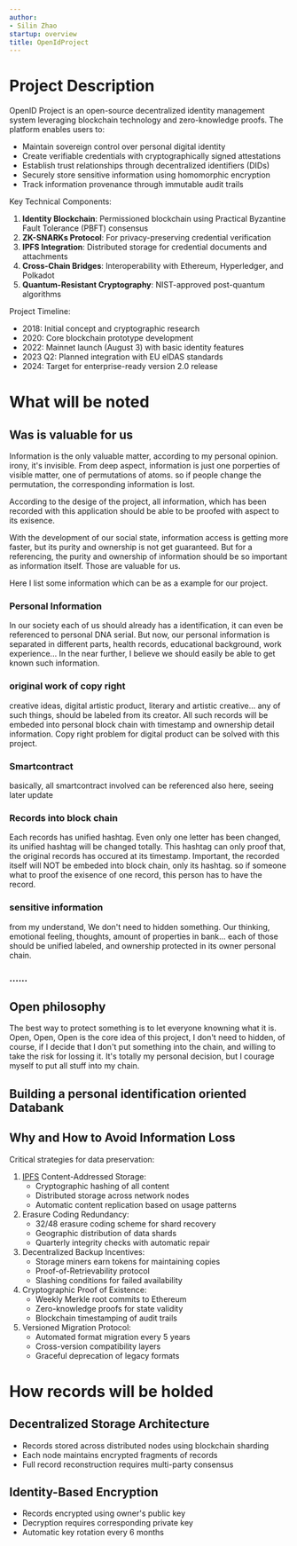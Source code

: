 ```yaml
---
author:
- Silin Zhao
startup: overview
title: OpenIdProject
---
```


Project Description
===================

OpenID Project is an open-source decentralized identity management
system leveraging blockchain technology and zero-knowledge proofs. The
platform enables users to:

-   Maintain sovereign control over personal digital identity
-   Create verifiable credentials with cryptographically signed
    attestations
-   Establish trust relationships through decentralized identifiers
    (DIDs)
-   Securely store sensitive information using homomorphic encryption
-   Track information provenance through immutable audit trails

Key Technical Components:

1.  ****Identity Blockchain****: Permissioned blockchain using Practical
    Byzantine Fault Tolerance (PBFT) consensus
2.  ****ZK-SNARKs Protocol****: For privacy-preserving credential
    verification
3.  ****IPFS Integration****: Distributed storage for credential
    documents and attachments
4.  ****Cross-Chain Bridges****: Interoperability with Ethereum,
    Hyperledger, and Polkadot
5.  ****Quantum-Resistant Cryptography****: NIST-approved post-quantum
    algorithms

Project Timeline:

-   2018: Initial concept and cryptographic research
-   2020: Core blockchain prototype development
-   2022: Mainnet launch (August 3) with basic identity features
-   2023 Q2: Planned integration with EU eIDAS standards
-   2024: Target for enterprise-ready version 2.0 release

What will be noted
==================

Was is valuable for us
----------------------

Information is the only valuable matter, according to my personal
opinion. irony, it\'s invisible. From deep aspect, information is just
one porperties of visible matter, one of permutations of atoms. so if
people change the permutation, the corresponding information is lost.

According to the desige of the project, all information, which has been
recorded with this application should be able to be proofed with aspect
to its exisence.

With the development of our social state, information access is getting
more faster, but its purity and ownership is not get guaranteed. But for
a referencing, the purity and ownership of information should be so
important as information itself. Those are valuable for us.

Here I list some information which can be as a example for our project.

### Personal Information

In our society each of us should already has a identification, it can
even be referenced to personal DNA serial. But now, our personal
information is separated in different parts, health records, educational
background, work experience... In the near further, I believe we should
easily be able to get known such information.

### original work of copy right

creative ideas, digital artistic product, literary and artistic
creative... any of such things, should be labeled from its creator. All
such records will be embeded into personal block chain with timestamp
and ownership detail information. Copy right problem for digital product
can be solved with this project.

### Smartcontract

basically, all smartcontract involved can be referenced also here,
seeing later update

### Records into block chain

Each records has unified hashtag. Even only one letter has been changed,
its unified hashtag will be changed totally. This hashtag can only proof
that, the original records has occured at its timestamp. Important, the
recorded itself will NOT be embeded into block chain, only its hashtag.
so if someone what to proof the exisence of one record, this person has
to have the record.

### sensitive information

from my understand, We don\'t need to hidden something. Our thinking,
emotional feeling, thoughts, amount of properties in bank... each of
those should be unified labeled, and ownership protected in its owner
personal chain.

### ......

Open philosophy
---------------

The best way to protect something is to let everyone knowning what it
is. Open, Open, Open is the core idea of this project, I don\'t need to
hidden, of course, if I decide that I don\'t put something into the
chain, and willing to take the risk for lossing it. It\'s totally my
personal decision, but I courage myself to put all stuff into my chain.

Building a personal identification oriented Databank
----------------------------------------------------

Why and How to Avoid Information Loss
-------------------------------------

Critical strategies for data preservation:

1.  [IPFS](https://ipfs.io/) Content-Addressed Storage:
    -   Cryptographic hashing of all content
    -   Distributed storage across network nodes
    -   Automatic content replication based on usage patterns
2.  Erasure Coding Redundancy:
    -   32/48 erasure coding scheme for shard recovery
    -   Geographic distribution of data shards
    -   Quarterly integrity checks with automatic repair
3.  Decentralized Backup Incentives:
    -   Storage miners earn tokens for maintaining copies
    -   Proof-of-Retrievability protocol
    -   Slashing conditions for failed availability
4.  Cryptographic Proof of Existence:
    -   Weekly Merkle root commits to Ethereum
    -   Zero-knowledge proofs for state validity
    -   Blockchain timestamping of audit trails
5.  Versioned Migration Protocol:
    -   Automated format migration every 5 years
    -   Cross-version compatibility layers
    -   Graceful deprecation of legacy formats

How records will be holded
==========================

Decentralized Storage Architecture
----------------------------------

-   Records stored across distributed nodes using blockchain sharding
-   Each node maintains encrypted fragments of records
-   Full record reconstruction requires multi-party consensus

Identity-Based Encryption
-------------------------

-   Records encrypted using owner\'s public key
-   Decryption requires corresponding private key
-   Automatic key rotation every 6 months
